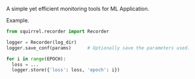 A simple yet efficient monitoring tools for ML Application.

Example.

```python
from squirrel.recorder import Recorder

logger = Recorder(log_dir)
logger.save_conf(params)      # Optionally save the parameters used.

for i in range(EPOCH):
  loss = ...
  logger.store({'loss': loss, 'epoch': i})

```

